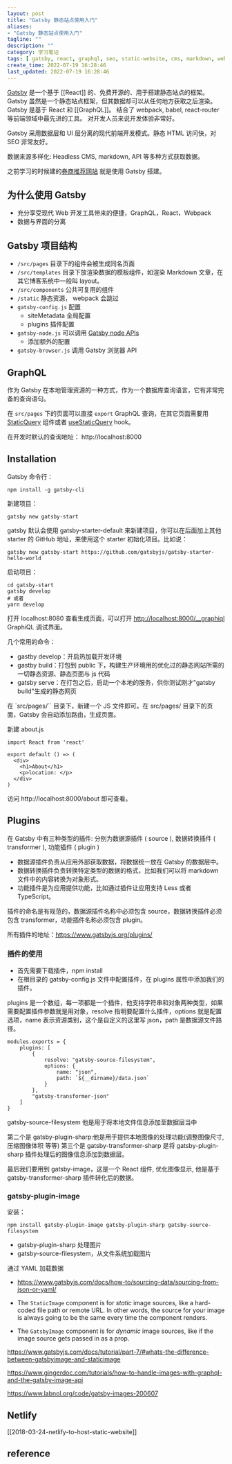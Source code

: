 ```yaml
---
layout: post
title: "Gatsby 静态站点使用入门"
aliases:
- "Gatsby 静态站点使用入门"
tagline: ""
description: ""
category: 学习笔记
tags: [ gatsby, react, graphql, seo, static-website, cms, markdown, webpack ]
create_time: 2022-07-19 16:28:46
last_updated: 2022-07-19 16:28:46
---
```


[Gatsby](https://www.gatsbyjs.com/) 是一个基于 [[React]] 的、免费开源的、用于搭建静态站点的框架。Gatsby 虽然是一个静态站点框架，但其数据却可以从任何地方获取之后渲染。
Gatsby 是基于 React 和 [[GraphQL]]。 结合了 webpack, babel, react-router 等前端领域中最先进的工具。 对开发人员来说开发体验非常好。

Gatsby 采用数据层和 UI 层分离的现代前端开发模式。静态 HTML 访问快，对 SEO 非常友好。

数据来源多样化: Headless CMS, markdown, API 等多种方式获取数据。

之前学习的时候建的[券商推荐网站](https://broker.einverne.info/) 就是使用 Gatsby 搭建。

## 为什么使用 Gatsby

- 充分享受现代 Web 开发工具带来的便捷，GraphQL，React，Webpack
- 数据与界面的分离

## Gatsby 项目结构

- `/src/pages` 目录下的组件会被生成同名页面
- `/src/templates` 目录下放渲染数据的模板组件，如渲染 Markdown 文章，在其它博客系统中一般叫 layout。
- `/src/components` 公共可复用的组件
- `/static` 静态资源， webpack 会跳过
- `gatsby-config.js` 配置
  - siteMetadata 全局配置
  - plugins 插件配置
- `gatsby-node.js` 可以调用 [Gatsby node APIs](https://www.gatsbyjs.org/docs/node-apis/)
  - 添加额外的配置
- `gatsby-browser.js` 调用 Gatsby 浏览器 API

## GraphQL

作为 Gatsby 在本地管理资源的一种方式，作为一个数据库查询语言，它有非常完备的查询语句。

在 `src/pages` 下的页面可以直接 `export` GraphQL 查询，在其它页面需要用 [StaticQuery](https://www.gatsbyjs.org/docs/static-query/) 组件或者 [useStaticQuery](https://www.gatsbyjs.org/docs/use-static-query/) hook。

在开发时默认的查询地址： http://localhost:8000

## Installation

Gatsby 命令行：

    npm install -g gatsby-cli

新建项目：

    gatsby new gatsby-start

gatsby 默认会使用 gatsby-starter-default 来新建项目，你可以在后面加上其他 starter 的 GitHub 地址，来使用这个 starter 初始化项目。比如说：

    gatsby new gatsby-start https://github.com/gatsbyjs/gatsby-starter-hello-world

启动项目：

    cd gatsby-start
    gatsby develop
    # 或者
    yarn develop

打开 localhost:8080 查看生成页面，可以打开 <http://localhost:8000/__graphiql> GraphiQL 调试界面。

几个常用的命令：

- gastby develop：开启热加载开发环境
- gastby build：打包到 public 下，构建生产环境用的优化过的静态网站所需的一切静态资源、静态页面与 js 代码
- gatsby serve：在打包之后，启动一个本地的服务，供你测试刚才"gatsby build"生成的静态网页

在 `src/pages/`` 目录下，新建一个 JS 文件即可。在 src/pages/ 目录下的页面，Gatsby 会自动添加路由，生成页面。

新建 about.js

```
import React from 'react'

export default () => (
  <div>
    <h1>About</h1>
    <p>location: </p>
  </div>
)
```

访问 http://localhost:8000/about 即可查看。

## Plugins

在 Gatsby 中有三种类型的插件: 分别为数据源插件 ( source ), 数据转换插件 ( transformer ), 功能插件 ( plugin )

- 数据源插件负责从应用外部获取数据，将数据统一放在 Gatsby 的数据层中。
- 数据转换插件负责转换特定类型的数据的格式，比如我们可以将 markdown 文件中的内容转换为对象形式。
- 功能插件是为应用提供功能，比如通过插件让应用支持 Less 或者 TypeScript。

插件的命名是有规范的，数据源插件名称中必须包含 source，数据转换插件必须包含 transformer，功能插件名称必须包含 plugin。

所有插件的地址：<https://www.gatsbyjs.org/plugins/>

### 插件的使用

- 首先需要下载插件，npm install
- 在根目录的 gatsby-config.js 文件中配置插件，在 plugins 属性中添加我们的插件。

plugins 是一个数组，每一项都是一个插件，他支持字符串和对象两种类型，如果需要配置插件参数就是用对象，resolve 指明要配置什么插件，options 就是配置选项，name 表示资源类别，这个是自定义的这里写 json，path 是数据源文件路径。

```
modules.exports = {
    plugins: [
        {
            resolve: "gatsby-source-filesystem",
            options: {
                name: "json",
                path: `${__dirname}/data.json`
            }
        },
        "gatsby-transformer-json"
    ]
}
```

gatsby-source-filesystem 他是用于将本地文件信息添加至数据层当中

第二个是 gatsby-plugin-sharp:他是用于提供本地图像的处理功能(调整图像尺寸, 压缩图像体积 等等)
第三个是 gatsby-transformer-sharp 是将 gatsby-plugin-sharp 插件处理后的图像信息添加到数据层。

最后我们要用到 gatsby-image，这是一个 React 组件, 优化图像显示, 他是基于 gatsby-transformer-sharp 插件转化后的数据。

### gatsby-plugin-image

安装：

    npm install gatsby-plugin-image gatsby-plugin-sharp gatsby-source-filesystem

- gatsby-plugin-sharp 处理图片
- gatsby-source-filesystem，从文件系统加载图片

通过 YAML 加载数据

- <https://www.gatsbyjs.com/docs/how-to/sourcing-data/sourcing-from-json-or-yaml/>

- The `StaticImage` component is for _static_ image sources, like a hard-coded file path or remote URL. In other words, the source for your image is always going to be the same every time the component renders.
- The `GatsbyImage` component is for _dynamic_ image sources, like if the image source gets passed in as a prop.

https://www.gatsbyjs.com/docs/tutorial/part-7/#whats-the-difference-between-gatsbyimage-and-staticimage

https://www.gingerdoc.com/tutorials/how-to-handle-images-with-graphql-and-the-gatsby-image-api

https://www.labnol.org/code/gatsby-images-200607

## Netlify

[[2018-03-24-netlify-to-host-static-website]]

## reference

